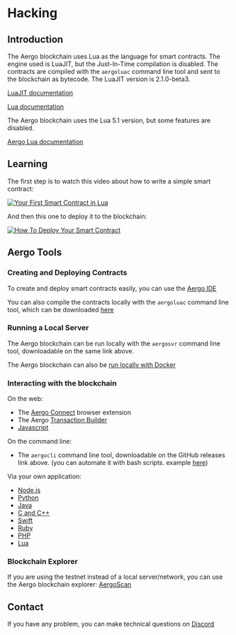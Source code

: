 # Hacking

## Introduction

The Aergo blockchain uses Lua as the language for smart contracts. The engine used is LuaJIT, but the Just-In-Time compilation is disabled. The contracts are compiled with the `aergoluac` command line tool and sent to the blockchain as bytecode. The LuaJIT version is 2.1.0-beta3.

[LuaJIT documentation](http://luajit.org/luajit.html)

[Lua documentation](https://www.lua.org/manual/5.1/)

The Aergo blockchain uses the Lua 5.1 version, but some features are disabled.

[Aergo Lua documentation](https://aergo.readthedocs.io/en/latest/smart-contracts/lua/index.html)


## Learning

The first step is to watch this video about how to write a simple smart contract:

[![Your First Smart Contract in Lua](https://img.youtube.com/vi/PWc_m544JtU/0.jpg)](https://www.youtube.com/watch?v=PWc_m544JtU)

And then this one to deploy it to the blockchain:

[![How To Deploy Your Smart Contract](https://img.youtube.com/vi/nVkxTAt08HE/0.jpg)](https://www.youtube.com/watch?v=nVkxTAt08HE)


## Aergo Tools

### Creating and Deploying Contracts

To create and deploy smart contracts easily, you can use the [Aergo IDE](https://ide.aergo.io/)

You can also compile the contracts locally with the `aergoluac` command line tool, which can be downloaded [here](https://github.com/aergoio/aergo/releases)

### Running a Local Server

The Aergo blockchain can be run locally with the `aergosvr` command line tool, downloadable on the same link above.

The Aergo blockchain can also be [run locally with Docker](https://aergo.readthedocs.io/en/2.2/running-node/quickstart.html?highlight=docker#using-docker)

### Interacting with the blockchain

On the web:

* The [Aergo Connect](https://chrome.google.com/webstore/detail/aergo-connect/iopigoikekfcpcapjlkcdlokheickhpc) browser extension
* The Aergo [Transaction Builder](https://tx-builder.aergo.io/)
* [Javascript](https://github.com/aergoio/herajs)

On the command line:

* The `aergocli` command line tool, downloadable on the GitHub releases link above.
(you can automate it with bash scripts. example [here](https://github.com/aergoio/aergo/blob/develop/tests/test-max-call-depth.sh))

Via your own application:

* [Node.js](https://github.com/aergoio/herajs)
* [Python](https://github.com/aergoio/herapy)
* [Java](https://github.com/aergoio/heraj)
* [C and C++](https://github.com/aergoio/libaergo)
* [Swift](https://github.com/aergoio/libaergo)
* [Ruby](https://github.com/aergoio/libaergo)
* [PHP](https://github.com/aergoio/heraphp)
* [Lua](https://github.com/aergoio/libaergo-lua)

### Blockchain Explorer

If you are using the testnet instead of a local server/network, you can use the Aergo blockchain explorer: [AergoScan](https://testnet.aergoscan.io/)


## Contact

If you have any problem, you can make technical questions on [Discord](https://discord.com/invite/YuPCCeH)
 
